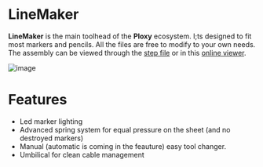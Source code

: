 # LineMaker
**LineMaker** is the main toolhead of the **Ploxy** ecosystem. I;ts designed to fit most markers and pencils. All the files are free to modify to your own needs.
The assembly can be viewed through the [step file](https://github.com/DanniDesign/Ploxy/blob/main/CAD/LineMaker.step) or in this [online viewer](https://a360.co/46C6awA).

![image](https://github.com/DanniDesign/Ploxy/blob/main/images/toolhead.png)

# Features

- Led marker lighting
- Advanced spring system for equal pressure on the sheet (and no destroyed markers)
- Manual (automatic is coming in the feauture) easy tool changer.
- Umbilical for clean cable management